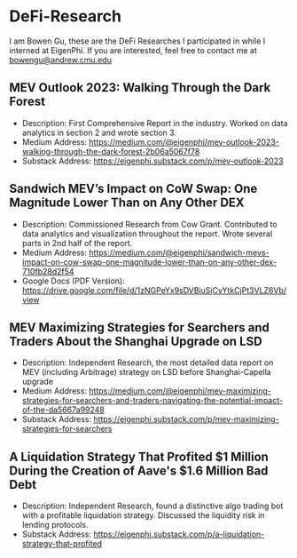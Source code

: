 # DeFi-Research
I am Bowen Gu, these are the DeFi Researches I participated in while I interned at EigenPhi. If you are interested, feel free to contact me at bowengu@andrew.cmu.edu

## **MEV Outlook 2023: Walking Through the Dark Forest**
- Description: First Comprehensive Report in the industry. Worked on data analytics in section 2 and wrote section 3.
- Medium Address: https://medium.com/@eigenphi/mev-outlook-2023-walking-through-the-dark-forest-2b06a5067f78
- Substack Address: https://eigenphi.substack.com/p/mev-outlook-2023

##  **Sandwich MEV’s Impact on CoW Swap: One Magnitude Lower Than on Any Other DEX**
- Description: Commissioned Research from Cow Grant. Contributed to data analytics and visualization throughout the report. Wrote several parts in 2nd half of the report.
- Medium Address: https://medium.com/@eigenphi/sandwich-mevs-impact-on-cow-swap-one-magnitude-lower-than-on-any-other-dex-710fb28d2f54
- Google Docs (PDF Version): https://drive.google.com/file/d/1zNGPeYx9sDVBiuSjCyYtkCjPt3VLZ6Vb/view


##  **MEV Maximizing Strategies for Searchers and Traders About the Shanghai Upgrade on LSD**
- Description: Independent Research, the most detailed data report on MEV (including Arbitrage) strategy on LSD before Shanghai-Capella upgrade
- Medium Address: https://medium.com/@eigenphi/mev-maximizing-strategies-for-searchers-and-traders-navigating-the-potential-impact-of-the-da5667a99248
- Substack Address: https://eigenphi.substack.com/p/mev-maximizing-strategies-for-searchers 
##  **A Liquidation Strategy That Profited $1 Million During the Creation of Aave's $1.6 Million Bad Debt**
- Description: Independent Research, found a distinctive algo trading bot with a profitable liquidation strategy.  Discussed the liquidity risk in lending protocols.
- Substack Address: https://eigenphi.substack.com/p/a-liquidation-strategy-that-profited
